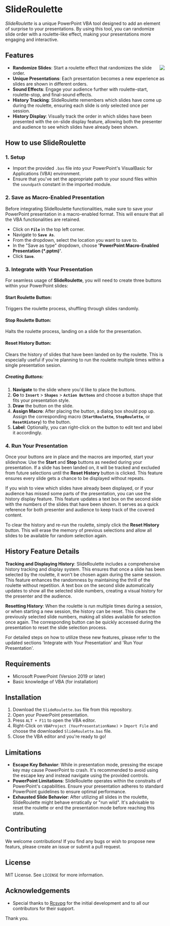 # SlideRoulette

*SlideRoulette* is a unique PowerPoint VBA tool designed to add an element of surprise to your presentations. By using this tool, you can randomize slide order with a roulette-like effect, making your presentations more engaging and interactive.

## Features

<img style="float:right;" src="Roulette-Demo.gif" />

- **Randomize Slides**: Start a roulette effect that randomizes the slide order.
- **Unique Presentations**: Each presentation becomes a new experience as slides are shown in different orders.
- **Sound Effects**: Engage your audience further with roulette-start, roulette-stop, and final-sound effects.
- **History Tracking**: SlideRoulette remembers which slides have come up during the roulette, ensuring each slide is only selected once per session.
- **History Display**: Visually track the order in which slides have been presented with the on-slide display feature, allowing both the presenter and audience to see which slides have already been shown.

## How to use SlideRoulette

### 1. **Setup**

* Import the provided `.bas` file into your PowerPoint's VisualBasic for Applications (VBA) environment.
* Ensure that you've set the appropriate path to your sound files within the `soundpath` constant in the imported module.

### 2. Save as Macro-Enabled Presentation

Before integrating SlideRoulette functionalities, make sure to save your PowerPoint presentation in a macro-enabled format. This will ensure that all the VBA functionalities are retained.

- Click on **`File`** in the top left corner.
- Navigate to **`Save As`**.
- From the dropdown, select the location you want to save to.
- In the "Save as type" dropdown, choose **'PowerPoint Macro-Enabled Presentation (*.pptm)'**.
- Click **`Save`**.

### 3. Integrate with Your Presentation
For seamless usage of **SlideRoulette**, you will need to create three buttons within your PowerPoint slides:

#### Start Roulette Button:
Triggers the roulette process, shuffling through slides randomly.

#### Stop Roulette Button:
Halts the roulette process, landing on a slide for the presentation.

#### Reset History Button:
Clears the history of slides that have been landed on by the roulette. This is especially useful if you're planning to run the roulette multiple times within a single presentation sesion.

##### Creating Buttons:

1. **Navigate** to the slide where you'd like to place the buttons.
2. **Go** to **`Insert`** > **`Shapes`** > **`Action Buttons`** and choose a button shape that fits your presentation style.
3. **Draw** the button on the slide.
4. **Assign Macro**: After placing the button, a dialog box should pop up. Assign the corresponding macro (**`StartRoulette`**, **`StopRoulette`**, or **`ResetHistory`**) to the button.
5. **Label**: Optionally, you can right-click on the button to edit text and label it accordingly.

### 4. Run Your Presentation

Once your buttons are in place and the macros are imported, start your slideshow. Use the **Start** and **Stop** buttons as needed during your presentation. If a slide has been landed on, it will be tracked and excluded from future selections until the **Reset History** button is clicked. This feature ensures every slide gets a chance to be displayed without repeats.

If you wish to view which slides have already been displayed, or if your audience has missed some parts of the presentation, you can use the history display feature. This feature updates a text box on the second slide with the numbers of the slides that have been shown. It serves as a quick reference for both presenter and audience to keep track of the covered content.

To clear the history and re-run the roulette, simply click the **Reset History** button. This will erase the memory of previous selections and allow all slides to be available for random selection again.

## History Feature Details

**Tracking and Displaying History**: SlideRoulette includes a comprehensive history tracking and display system. This ensures that once a slide has been selected by the roulette, it won't be chosen again during the same session. This feature enhances the randomness by maintaining the thrill of the roulette without repetition. A text box on the second slide automatically updates to show all the selected slide numbers, creating a visual history for the presenter and the audience.

**Resetting History**: When the roulette is run multiple times during a session, or when starting a new session, the history can be reset. This clears the previously selected slide numbers, making all slides available for selection once again. The corresponding button can be quickly accessed during the presentation to reset the slide selection process.

For detailed steps on how to utilize these new features, please refer to the updated sections 'Integrate with Your Presentation' and 'Run Your Presentation'.

## Requirements
- Microsoft PowerPoint (Version 2019 or later)
- Basic knowledge of VBA (for installation)

## Installation

1. Download the `SlideRoulette.bas` file from this repository.
2. Open your PowerPoint presentation.
3. Press `ALT + F11` to open the VBA editor.
4. Right-Click on `VBAProject (YourPresentationName)` > `Import File` and choose the downloaded `SlideRoulette.bas` file.
5. Close the VBA editor and you're ready to go!

## Limitations

- **Escape Key Behavior**: While in presentation mode, pressing the escape key may cause PowerPoint to crash. It's recommended to avoid using the escape key and instead navigate using the provided controls.
- **PowerPoint Limitations**: SlideRoulette operates within the constraits of PowerPoint's capabilities. Ensure your presentation adheres to standard PowerPoint guidelines to ensure optimal performance.
- **Exhausted Slide Behavior**: After utilizing all slides in the roulette, SlideRoulette might behave erratically or "run wild". It's advisable to reset the roulette or end the presentation mode before reaching this state.

## Contributing

We welcome contributions! If you find any bugs or wish to propose new featurs, please create an issue or submit a pull request.

## License

MIT License. See `LICENSE` for more information.

## Acknowledgements

- Special thanks to [Rcsvpg](https://github.com/rcsv) for the initial development and to all our contributors for their support.

Thank you.
